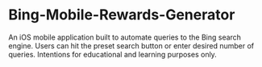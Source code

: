 # Bing-Mobile-Rewards-Generator
An iOS mobile application built to automate queries to the Bing search engine. Users can hit the preset search button or enter desired number of queries. Intentions for educational and learning purposes only.

